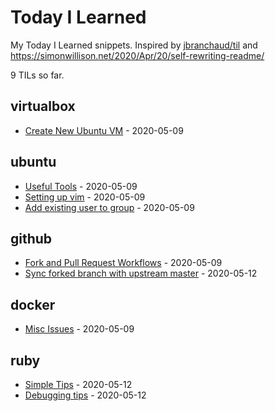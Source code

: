 
# Today I Learned

My Today I Learned snippets. Inspired by [jbranchaud/til](https://github.com/jbranchaud/til) and https://simonwillison.net/2020/Apr/20/self-rewriting-readme/

<!-- count starts -->9<!-- count ends --> TILs so far. 

<!-- index starts -->
## virtualbox

* [Create New Ubuntu VM](https://github.com/dragon12/til/blob/master/virtualbox/create-new-vm.md) - 2020-05-09

## ubuntu

* [Useful Tools](https://github.com/dragon12/til/blob/master/ubuntu/useful-tools.md) - 2020-05-09
* [Setting up vim](https://github.com/dragon12/til/blob/master/ubuntu/setting_up_vim.md) - 2020-05-09
* [Add existing user to group](https://github.com/dragon12/til/blob/master/ubuntu/add_user_to_group.md) - 2020-05-09

## github

* [Fork and Pull Request Workflows](https://github.com/dragon12/til/blob/master/github/fork_workflow.md) - 2020-05-09
* [Sync forked branch with upstream master](https://github.com/dragon12/til/blob/master/github/sync_forked_branch.md) - 2020-05-12

## docker

* [Misc Issues](https://github.com/dragon12/til/blob/master/docker/misc_issues.md) - 2020-05-09

## ruby

* [Simple Tips](https://github.com/dragon12/til/blob/master/ruby/rake_simple_tricks.md) - 2020-05-12
* [Debugging tips](https://github.com/dragon12/til/blob/master/ruby/debugging.md) - 2020-05-12
<!-- index ends -->

